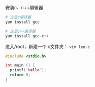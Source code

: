 安装c、c++编辑器

```py
# 这是c编译器
yum install gcc

# 这是c++编译器
yum install gcc-c++
```

进入/root，新建一个.c文件夹： `vim lee.c`

```c
#include <stdio.h>

int main () {
  printf('hello');
  return 0;
}
```




